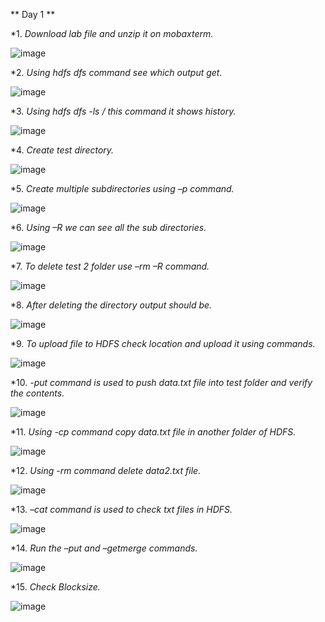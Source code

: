 ** Day 1 **

*1. *Download lab file and unzip it on  mobaxterm.*

![image](https://user-images.githubusercontent.com/63608018/85604108-9f178d00-b66e-11ea-8e35-5d5b76aba4a7.png)

*2. *Using hdfs dfs command see which output get.*

![image](https://user-images.githubusercontent.com/63608018/85607139-6fb64f80-b671-11ea-8da1-bf89d5cc303e.png)

*3. *Using  hdfs  dfs  -ls / this command it shows history.*

![image](https://user-images.githubusercontent.com/63608018/85607224-85c41000-b671-11ea-876a-91ace8cf5f36.png)

*4. *Create test directory.*

![image](https://user-images.githubusercontent.com/63608018/85607332-a2604800-b671-11ea-8d1c-586a622a102a.png)

*5. *Create multiple subdirectories using –p command.*

![image](https://user-images.githubusercontent.com/63608018/85607369-aab88300-b671-11ea-84ea-5856b21da960.png)

*6. *Using –R we can see all the sub directories.*

![image](https://user-images.githubusercontent.com/63608018/85607479-ca4fab80-b671-11ea-9462-81cafee3ccd3.png)

*7. *To delete  test 2 folder use  –rm  –R command.*

![image](https://user-images.githubusercontent.com/63608018/85607518-d176b980-b671-11ea-8396-d74830ccec20.png)

*8. *After  deleting  the directory output should be.*

![image](https://user-images.githubusercontent.com/63608018/85607643-ef441e80-b671-11ea-9864-c3e41e9007b0.png)

*9. *To upload file to HDFS check location and upload it using commands.*

![image](https://user-images.githubusercontent.com/63608018/85607712-fff49480-b671-11ea-9ab8-cd91b615e735.png)

*10. *-put  command is used to push data.txt file into test folder and verify  the contents.*

![image](https://user-images.githubusercontent.com/63608018/85607738-084ccf80-b672-11ea-84a5-3935f0748818.png)

*11. *Using  -cp command copy data.txt file in another  folder of HDFS.*

![image](https://user-images.githubusercontent.com/63608018/85607892-2adee880-b672-11ea-88d5-6490065409a3.png)

*12. *Using  -rm command   delete data2.txt file.*

![image](https://user-images.githubusercontent.com/63608018/85607915-316d6000-b672-11ea-9797-aa54cd195aff.png)

*13. *–cat command is used to check txt files in HDFS.*

![image](https://user-images.githubusercontent.com/63608018/85608046-5366e280-b672-11ea-863c-3bdf04636b4b.png)

*14. *Run the –put and –getmerge commands.*

![image](https://user-images.githubusercontent.com/63608018/85608131-67aadf80-b672-11ea-8e6d-37885d0d97ae.png)

*15. *Check Blocksize.*

![image](https://user-images.githubusercontent.com/63608018/85608164-6da0c080-b672-11ea-8383-8cee71ff8ffa.png)

